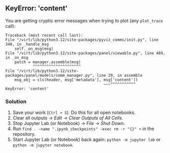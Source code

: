 ## KeyError: 'content'

You are getting cryptic error messages when trying to plot (any `plot_trace` call):
```
Traceback (most recent call last):
File "/virt/lib/python3.12/site-packages/pyviz_comms/init.py", line 340, in _handle_msg
	self._on_msg(msg)
File "/virt/lib/python3.12/site-packages/panel/viewable.py", line 469, in _on_msg
	patch = manager.assemble(msg)
            ^^^^^^^^^^^^^^^^^^^^^
File "/virt/lib/python3.12/site-packages/panel/models/comm_manager.py", line 29, in assemble
	msg_obj = cls(header, msg['metadata'], msg['content'])
                                           ~~~^^^^^^^^^^^
KeyError: 'content'
```

### Solution

1. Save your work (`Ctrl + S`). Do this for all open notebooks.
2. Clear all outputs -> *Edit* -> *Clear Outputs of All Cells*.
3. Stop Jupyter Lab (or Notebook) -> *File* -> *Shut Down*.
4. Run `find . -name ".ipynb_checkpoints" -exec rm -r "{}" +` in the repository.
5. Start Jupyter Lab (or Notebook) back again:
   `python -m jupyter lab` or `python -m jupyter notebook`.

